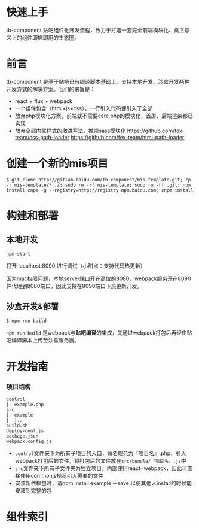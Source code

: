# 快速上手

tb-component 贴吧组件化开发流程，致力于打造一套完全前端模块化、真正意义上的组件即插即用的生态圈。

# 前言

tb-component 是基于贴吧已有编译脚本基础上，支持本地开发、沙盒开发两种开发方式的解决方案。我们的宗旨是：

- react + flux + webpack
- 一个组件包含（html+js+css），一行引入代码便引入了全部
- 放弃php模块化方案，前端就不需要care php的模块化，首屏、后端渲染都已实现
- 放弃全部内联样式的激进写法，推崇sass模块化 https://github.com/fex-team/css-path-loader https://github.com/fex-team/html-path-loader

# 创建一个新的mis项目

````
$ git clone http://gitlab.baidu.com/tb-component/mis-template.git; cp -r mis-template/* ./; sudo rm -rf mis-template; sudo rm -rf .git; npm install cnpm -g --registry=http://registry.npm.baidu.com; cnpm install
````

# 构建和部署

## 本地开发

````
npm start
````

打开 localhost:8090 进行调试（小甜点：支持代码热更新）

因为mac权限问题，本地server端口开在高位的8080，webpack服务开在8090并代理到8080端口，因此支持在8090端口下热更新开发。

## 沙盒开发&部署

````
$ npm run build
````

`npm run build` 是webpack与**贴吧编译**的集成，先通过webpack打包后再经由贴吧编译脚本上传至沙盒服务器。

# 开发指南

### 项目结构

````
control
|--example.php
src
|--example
|  |..
build.sh
deploy-conf.js
package.json
webpack.config.js
````

- `control`文件夹下为所有子项目的入口，命名规范为『项目名』.php，引入webpack打包后的文件，将打包后的文件放在`src/bundle/『项目名』.js`中
- `src`文件夹下所有子文件夹为独立项目，内部使用react+webpack，因此可直接使用commonjs规范引入需要的文件
- 安装新依赖包时，请npm install example --save 以便其他人install的时候能安装到完整的包

# 组件索引